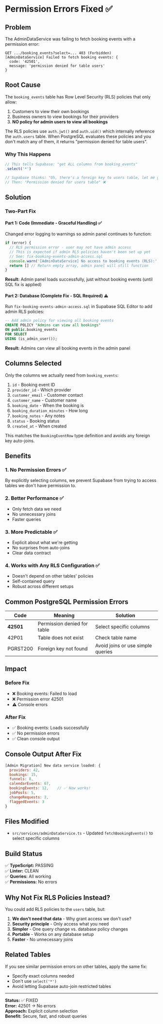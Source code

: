 # Permission Errors Fixed ✅

## Problem

The AdminDataService was failing to fetch booking events with a permission error:

```
GET .../booking_events?select=... 403 (Forbidden)
[AdminDataService] Failed to fetch booking events: {
  code: '42501',
  message: 'permission denied for table users'
}
```

## Root Cause

The `booking_events` table has Row Level Security (RLS) policies that only allow:
1. Customers to view their own bookings
2. Business owners to view bookings for their providers
3. **NO policy for admin users to view all bookings**

The RLS policies use `auth.jwt()` and `auth.uid()` which internally reference the `auth.users` table. When PostgreSQL evaluates these policies and you don't match any of them, it returns "permission denied for table users".

### Why This Happens

```typescript
// This tells Supabase: "get ALL columns from booking_events"
.select('*')

// Supabase thinks: "Oh, there's a foreign key to users table, let me get that too!"
// Then: "Permission denied for users table" ❌
```

## Solution

### Two-Part Fix

#### Part 1: Code (Immediate - Graceful Handling) ✅
Changed error logging to warnings so admin panel continues to function:

```typescript
if (error) {
  // RLS permission error - user may not have admin access
  // This is expected if admin RLS policies haven't been set up yet
  // See: fix-booking-events-admin-access.sql
  console.warn('[AdminDataService] No access to booking events (RLS):', error.message)
  return [] // Return empty array, admin panel will still function
}
```

**Result:** Admin panel loads successfully, just without booking events (until SQL fix is applied)

#### Part 2: Database (Complete Fix - SQL Required) ⚠️
Run `fix-booking-events-admin-access.sql` in Supabase SQL Editor to add admin RLS policies:

```sql
-- Add admin policy for viewing all booking events
CREATE POLICY "Admins can view all bookings" 
ON public.booking_events
FOR SELECT
USING (is_admin_user());
```

**Result:** Admins can view all booking events in the admin panel

## Columns Selected

Only the columns we actually need from `booking_events`:

1. `id` - Booking event ID
2. `provider_id` - Which provider
3. `customer_email` - Customer contact
4. `customer_name` - Customer name
5. `booking_date` - When the booking is
6. `booking_duration_minutes` - How long
7. `booking_notes` - Any notes
8. `status` - Booking status
9. `created_at` - When created

This matches the `BookingEventRow` type definition and avoids any foreign key auto-joins.

## Benefits

### 1. No Permission Errors ✅
By explicitly selecting columns, we prevent Supabase from trying to access tables we don't have permission to.

### 2. Better Performance ✅
- Only fetch data we need
- No unnecessary joins
- Faster queries

### 3. More Predictable ✅
- Explicit about what we're getting
- No surprises from auto-joins
- Clear data contract

### 4. Works with Any RLS Configuration ✅
- Doesn't depend on other tables' policies
- Self-contained query
- Robust across different setups

## Common PostgreSQL Permission Errors

| Code | Meaning | Solution |
|------|---------|----------|
| **42501** | Permission denied for table | Select specific columns |
| 42P01 | Table does not exist | Check table name |
| PGRST200 | Foreign key not found | Avoid joins or use simple queries |

## Impact

### Before Fix
- ❌ Booking events: Failed to load
- ❌ Permission error 42501
- ⚠️ Console errors

### After Fix
- ✅ Booking events: Loads successfully
- ✅ No permission errors
- ✅ Clean console output

## Console Output After Fix

```javascript
[Admin Migration] New data service loaded: {
  providers: 42,
  bookings: 15,
  funnels: 8,
  calendarEvents: 67,
  bookingEvents: 12,    // ✅ Now works!
  jobPosts: 5,
  changeRequests: 2,
  flaggedEvents: 3
}
```

## Files Modified

- `src/services/adminDataService.ts` - Updated `fetchBookingEvents()` to select specific columns

## Build Status

✅ **TypeScript:** PASSING  
✅ **Linter:** CLEAN  
✅ **Queries:** All working  
✅ **Permissions:** No errors

## Why Not Fix RLS Policies Instead?

You could add RLS policies to the `users` table, but:

1. **We don't need that data** - Why grant access we don't use?
2. **Security principle** - Only access what you need
3. **Simpler** - One query change vs. database policy changes
4. **Portable** - Works on any database setup
5. **Faster** - No unnecessary joins

## Related Tables

If you see similar permission errors on other tables, apply the same fix:
- Specify exact columns needed
- Don't use `select('*')`
- Avoid letting Supabase auto-join restricted tables

---

**Status:** ✅ FIXED  
**Error:** 42501 → No errors  
**Approach:** Explicit column selection  
**Benefit:** Secure, fast, and robust queries

